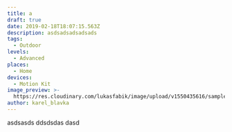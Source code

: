 ```yaml
---
title: a
draft: true
date: 2019-02-18T18:07:15.563Z
description: asdsadsadsadsads
tags:
  - Outdoor
levels:
  - Advanced
places:
  - Home
devices:
  - Motion Kit
image_preview: >-
  https://res.cloudinary.com/lukasfabik/image/upload/v1550435616/samples/leve.jpg
author: karel_blavka
---
```

asdsasds ddsdsdas dasd
